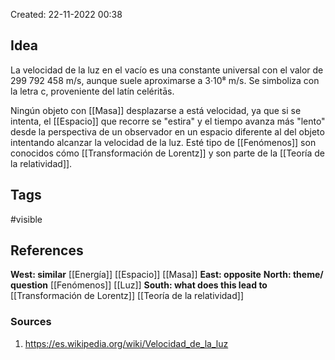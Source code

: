 Created: 22-11-2022 00:38

## <span class="pink"> **Idea** </span>
La velocidad de la luz en el vacío es una constante universal con el valor de 299 792 458 m/s, aunque suele aproximarse a 3·10⁸ m/s. Se simboliza con la letra c, proveniente del latín celéritās. 

Ningún objeto con [[Masa]] desplazarse a está velocidad, ya que si se intenta, el [[Espacio]]
que recorre se "estira" y el tiempo avanza más "lento" desde la perspectiva de un observador en un espacio diferente al del objeto intentando alcanzar la velocidad de la luz. Esté tipo de [[Fenómenos]] son conocidos cómo [[Transformación de Lorentz]] y son parte de la [[Teoría de la relatividad]].
## <span class="orange"> **Tags**</span>
<span class="tag"> #visible</span> 

## <span class="green"> **References**</span>
<span class="blue"> **West: similar** </span>
[[Energía]]
[[Espacio]]
[[Masa]]
<span class="blue"> **East: opposite** </span>
<span class="blue"> **North: theme/ question** </span>
[[Fenómenos]]
[[Luz]]
<span class="blue"> **South: what does this lead to** </span>
[[Transformación de Lorentz]]
[[Teoría de la relatividad]]

### <span class="purple"> **Sources**</span>
1. https://es.wikipedia.org/wiki/Velocidad_de_la_luz